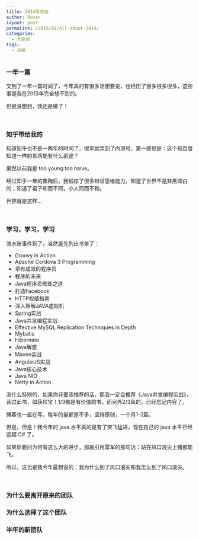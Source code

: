 ```yaml
---
title: 2014年总结
author: Dozer
layout: post
permalink: /2015/01/all-about-2014/
categories:
  - 大杂烩
tags:
  - 总结
---
```


### 一年一篇

又到了一年一篇时间了，今年真的有很多话想要说，也经历了很多很多很多，这些事是我在2013年完全想不到的。

但是没想到，我还是做了！

<!--more-->

&nbsp;

### 知乎带给我的

知道知乎也不是一两年的时间了，很早就弄到了内测号，第一感觉是：这个和百度知道一样的东西能有什么前途？

果然以前我是 too young too naive。

经过知乎一年的熏陶后，我锻炼了很多辩证思维能力。知道了世界不是非黑即白的；知道了君子和而不同，小人同而不和。

世界就是这样…

&nbsp;

### 学习，学习，学习

流水账事件到了，当然是先列出书单了：

+ Groovy in Action
+ Apache Cordova 3 Programming
+ 卓有成效的程序员
+ 程序的未来
+ Java程序员修炼之道
+ 打造Facebook
+ HTTP权威指南
+ 深入理解JAVA虚拟机
+ Spring实战
+ Java并发编程实战
+ Effective MySQL Replication Techniques in Depth
+ Mybatis
+ Hibernate
+ Java解惑
+ Maven实战
+ AngularJS实战
+ Java核心技术
+ Java NIO
+ Netty in Action

没什么特别的，如果你非要我推荐的话，那我一定会推荐《Java并发编程实战》，读过此书，如获珍宝！1/3都是有价值的书，而另外2/3真的，已经忘记内容了。

博客也一直在写，每年的量都差不多，坚持原创，一个月1-2篇。

但是，但是！我今年的 java 水平真的是有了突飞猛进，现在自己的 java 水平已经远超 C# 了。

如果你要问为何有这么大的进步，那就引用雷军的那句话：站在风口浪尖上猪都能飞。

所以，这也是我今年最想说的：我为什么到了风口浪尖和我怎么到了风口浪尖。

&nbsp;

### 为什么要离开原来的团队

### 为什么选择了这个团队

### 半年的新团队
